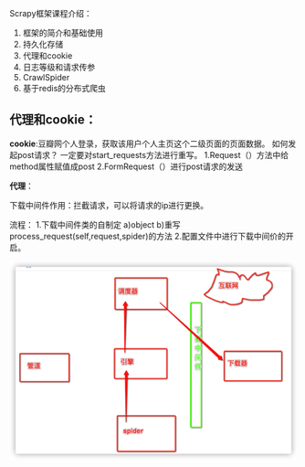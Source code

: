 Scrapy框架课程介绍：

1.   框架的简介和基础使用
2.   持久化存储
3.   代理和cookie
4.   日志等级和请求传参
5.   CrawlSpider
6.   基于redis的分布式爬虫



## 代理和cookie：
**cookie**:豆瓣网个人登录，获取该用户个人主页这个二级页面的页面数据。
如何发起post请求？
	一定要对start_requests方法进行重写。
			1.Request（）方法中给method属性赋值成post
			2.FormRequest（）进行post请求的发送



**代理**：

下载中间件作用：拦截请求，可以将请求的ip进行更换。

流程：
		1.下载中间件类的自制定
			a)object
			b)重写process_request(self,request,spider)的方法
		2.配置文件中进行下载中间价的开启。



![image-20220105142336408](assets/image-20220105142336408.png)





